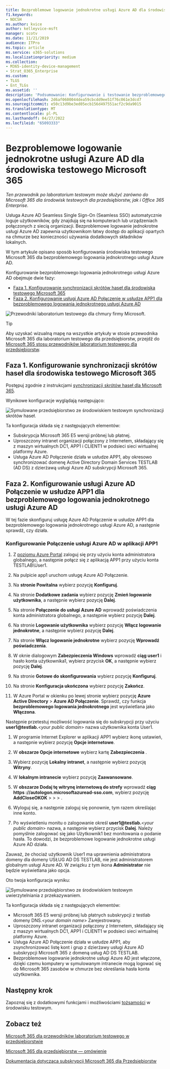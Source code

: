 ```yaml
---
title: Bezproblemowe logowanie jednokrotne usługi Azure AD dla środowiska testowego Microsoft 365
f1.keywords:
- NOCSH
ms.author: kvice
author: kelleyvice-msft
manager: scotv
ms.date: 11/21/2019
audience: ITPro
ms.topic: article
ms.service: o365-solutions
ms.localizationpriority: medium
ms.collection:
- M365-identity-device-management
- Strat_O365_Enterprise
ms.custom:
- TLGS
- Ent_TLGs
ms.assetid: ''
description: 'Podsumowanie: Konfigurowanie i testowanie bezproblemowego logowania jednokrotnego usługi Azure AD dla środowiska testowego Microsoft 365.'
ms.openlocfilehash: 2d6af0600044dea59cbcdd9ee51f76c061e3dcd7
ms.sourcegitcommit: e50c13d9be3ed05ecb156d497551acf2c9da9015
ms.translationtype: MT
ms.contentlocale: pl-PL
ms.lasthandoff: 04/27/2022
ms.locfileid: "65093333"
---
```

# <a name="azure-ad-seamless-single-sign-on-for-your-microsoft-365-test-environment"></a>Bezproblemowe logowanie jednokrotne usługi Azure AD dla środowiska testowego Microsoft 365

*Ten przewodnik po laboratorium testowym może służyć zarówno do Microsoft 365 dla środowisk testowych dla przedsiębiorstw, jak i Office 365 Enterprise.*

Usługa Azure AD Seamless Single Sign-On (Seamless SSO) automatycznie loguje użytkowników, gdy znajdują się na komputerach lub urządzeniach połączonych z siecią organizacji. Bezproblemowe logowanie jednokrotne usługi Azure AD zapewnia użytkownikom łatwy dostęp do aplikacji opartych na chmurze bez konieczności używania dodatkowych składników lokalnych.

W tym artykule opisano sposób konfigurowania środowiska testowego Microsoft 365 dla bezproblemowego logowania jednokrotnego usługi Azure AD.

Konfigurowanie bezproblemowego logowania jednokrotnego usługi Azure AD obejmuje dwie fazy:
- [Faza 1. Konfigurowanie synchronizacji skrótów haseł dla środowiska testowego Microsoft 365](#phase-1-configure-password-hash-synchronization-for-your-microsoft-365-test-environment)
- [Faza 2. Konfigurowanie usługi Azure AD Połączenie w usłudze APP1 dla bezproblemowego logowania jednokrotnego usługi Azure AD](#phase-2-configure-azure-ad-connect-on-app1-for-azure-ad-seamless-sso)
   
![Przewodniki laboratorium testowego dla chmury firmy Microsoft.](../media/m365-enterprise-test-lab-guides/cloud-tlg-icon.png) 
    
> [!TIP]
> Aby uzyskać wizualną mapę na wszystkie artykuły w stosie przewodnika Microsoft 365 dla laboratorium testowego dla przedsiębiorstw, przejdź do [Microsoft 365 stosu przewodników laboratorium testowego dla przedsiębiorstw](../downloads/Microsoft365EnterpriseTLGStack.pdf).
  
## <a name="phase-1-configure-password-hash-synchronization-for-your-microsoft-365-test-environment"></a>Faza 1. Konfigurowanie synchronizacji skrótów haseł dla środowiska testowego Microsoft 365

Postępuj zgodnie z instrukcjami [synchronizacji skrótów haseł dla Microsoft 365](password-hash-sync-m365-ent-test-environment.md). 

Wynikowe konfiguracje wyglądają następująco:
  
![Symulowane przedsiębiorstwo ze środowiskiem testowym synchronizacji skrótów haseł.](../media/pass-through-auth-m365-ent-test-environment/Phase1.png)
  
Ta konfiguracja składa się z następujących elementów:
  
- Subskrypcja Microsoft 365 E5 wersji próbnej lub płatnej.
- Uproszczony intranet organizacji połączony z Internetem, składający się z maszyn wirtualnych DC1, APP1 i CLIENT1 w podsieci sieci wirtualnej platformy Azure.
- Usługa Azure AD Połączenie działa w usłudze APP1, aby okresowo synchronizować domenę Active Directory Domain Services TESTLAB (AD DS) z dzierżawą usługi Azure AD subskrypcji Microsoft 365.

## <a name="phase-2-configure-azure-ad-connect-on-app1-for-azure-ad-seamless-sso"></a>Faza 2. Konfigurowanie usługi Azure AD Połączenie w usłudze APP1 dla bezproblemowego logowania jednokrotnego usługi Azure AD

W tej fazie skonfiguruj usługę Azure AD Połączenie w usłudze APP1 dla bezproblemowego logowania jednokrotnego usługi Azure AD, a następnie sprawdź, czy działa.

### <a name="configure-azure-ad-connect-on-app1"></a>Konfigurowanie Połączenie usługi Azure AD w aplikacji APP1

1. Z [poziomu Azure Portal](https://portal.azure.com) zaloguj się przy użyciu konta administratora globalnego, a następnie połącz się z aplikacją APP1 przy użyciu konta TESTLAB\User1.

2. Na pulpicie app1 uruchom usługę Azure AD Połączenie.

3. Na **stronie Powitalna** wybierz pozycję **Konfiguruj**.

4. Na stronie **Dodatkowe zadania** wybierz pozycję **Zmień logowanie użytkownika**, a następnie wybierz pozycję **Dalej**.

5. Na stronie **Połączenie do usługi Azure AD** wprowadź poświadczenia konta administratora globalnego, a następnie wybierz pozycję **Dalej**.

6. Na stronie **Logowanie użytkownika** wybierz pozycję **Włącz logowanie jednokrotne**, a następnie wybierz pozycję **Dalej**.

7. Na stronie **Włącz logowanie jednokrotne** wybierz pozycję **Wprowadź poświadczenia**.

8. W oknie dialogowym **Zabezpieczenia Windows** wprowadź **ciąg user1** i hasło konta użytkownika1, wybierz przycisk **OK**, a następnie wybierz pozycję **Dalej**.

9. Na stronie **Gotowe do skonfigurowania** wybierz pozycję **Konfiguruj**.

10. Na stronie **Konfiguracja ukończona** wybierz pozycję **Zakończ**.

11. W Azure Portal w okienku po lewej stronie wybierz pozycję **Azure Active Directory** >  **Azure AD Połączenie**. Sprawdź, czy funkcja **bezproblemowego logowania jednokrotnego** jest wyświetlana jako **Włączona**.

Następnie przetestuj możliwość logowania się do subskrypcji przy użyciu <strong>user1@testlab.</strong>\<*your public domain*> nazwa użytkownika konta User1.

1. W programie Internet Explorer w aplikacji APP1 wybierz ikonę ustawień, a następnie wybierz pozycję **Opcje internetowe**.
 
2. W **obszarze Opcje internetowe** wybierz kartę **Zabezpieczenia** .

3. Wybierz pozycję **Lokalny intranet**, a następnie wybierz pozycję **Witryny**.

4. W **lokalnym intranecie** wybierz pozycję **Zaawansowane**.

5. W **obszarze Dodaj tę witrynę internetową do strefy** wprowadź **ciąg https <span>://</span>autologon.microsoftazuread-sso.com**, wybierz pozycję **AddCloseOKOK** >  >  > .

6. Wyloguj się, a następnie zaloguj się ponownie, tym razem określając inne konto.

7. Po wyświetleniu monitu o zalogowanie określ <strong>user1@testlab.</strong>\<*your public domain*> nazwa, a następnie wybierz przycisk **Dalej**. Należy pomyślnie zalogować się jako Użytkownik1 bez monitowania o podanie hasła. To dowodzi, że bezproblemowe logowanie jednokrotne usługi Azure AD działa.

Zauważ, że chociaż użytkownik User1 ma uprawnienia administratora domeny dla domeny USŁUG AD DS TESTLAB, nie jest administratorem globalnym usługi Azure AD. W związku z tym ikona **Administrator** nie będzie wyświetlana jako opcja.

Oto twoja konfiguracja wyniku:

![Symulowane przedsiębiorstwo ze środowiskiem testowym uwierzytelniania z przekazywaniem.](../media/pass-through-auth-m365-ent-test-environment/Phase1.png)

Ta konfiguracja składa się z następujących elementów:

- Microsoft 365 E5 wersji próbnej lub płatnych subskrypcji z testlab domeny DNS.\<*your domain name*> Zarejestrowany.
- Uproszczony intranet organizacji połączony z Internetem, składający się z maszyn wirtualnych DC1, APP1 i CLIENT1 w podsieci sieci wirtualnej platformy Azure.
- Usługa Azure AD Połączenie działa w usłudze APP1, aby zsynchronizować listę kont i grup z dzierżawy usługi Azure AD subskrypcji Microsoft 365 z domeną usług AD DS TESTLAB.
- Bezproblemowe logowanie jednokrotne usługi Azure AD jest włączone, dzięki czemu komputery w symulowanym intranecie mogą logować się do Microsoft 365 zasobów w chmurze bez określania hasła konta użytkownika.

## <a name="next-step"></a>Następny krok

Zapoznaj się z dodatkowymi funkcjami i możliwościami [tożsamości](m365-enterprise-test-lab-guides.md#identity) w środowisku testowym.

## <a name="see-also"></a>Zobacz też

[Microsoft 365 dla przewodników laboratorium testowego w przedsiębiorstwie](m365-enterprise-test-lab-guides.md)

[Microsoft 365 dla przedsiębiorstw — omówienie](microsoft-365-overview.md)

[Dokumentacja dotycząca subskrypcji Microsoft 365 dla Przedsiębiorstw](/microsoft-365-enterprise/)